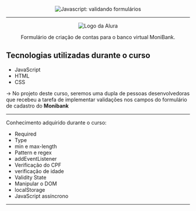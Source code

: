 <p align="center"> <img src="https://imgur.com/mIBmcEL.png" alt="Javascript: validando formulários"> </p>

<hr>

<p align="center"> <img src="https://github.com/MonicaHillman/aluraplay-requisicoes/blob/main/img/logo.png" alt="Logo da Alura"> </p>
<p align="center">Formulário de criação de contas para o banco virtual MoniBank.</p>

## Tecnologias utilizadas durante o curso
* JavaScript
* HTML
* CSS



-> No projeto deste curso, seremos uma dupla de pessoas desenvolvedoras que recebeu a tarefa de implementar validações nos campos do formulário de cadastro do **Monibank**
<hr>  


Conhecimento adquirido durante o curso:
- Required
- Type
- min e max-length
- Pattern e regex
- addEventListener
- Verificação do CPF
- verificação de idade
- Validity State
- Manipular o DOM
- localStorage
- JavaScript assíncrono
<hr>
  
